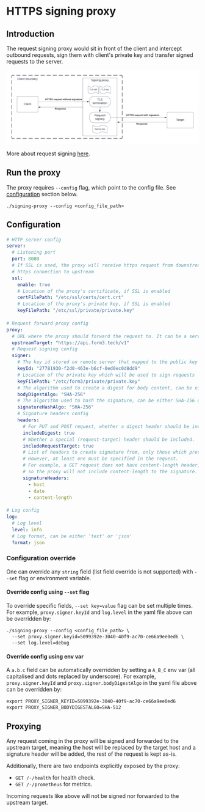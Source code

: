 # HTTPS signing proxy

## Introduction

The request signing proxy would sit in front of the client and intercept outbound requests, sign them with client's 
private key and transfer signed requests to the server.

![design.png](doc/images/design.png)

More about request signing [here](https://api-docs.form3.tech/tutorial-request-signing.html).

## Run the proxy

The proxy requires `--config` flag, which point to the config file. See [configuration](#configuration) section below.

```shell
./signing-proxy --config <config_file_path>
```

## Configuration

```yaml
# HTTP server config
server:
  # Listening port
  port: 8080
  # If SSL is used, the proxy will receive https request from downstream, terminate it, sign it then establish a new
  # https connection to upstream
  ssl:
    enable: true
    # Location of the proxy's certificate, if SSL is enabled  
    certFilePath: "/etc/ssl/certs/cert.crt"
    # Location of the proxy's private key, if SSL is enabled
    keyFilePath: "/etc/ssl/private/private.key"

# Request forward proxy config
proxy:
  # URL where the proxy should forward the request to. It can be a server or another proxy.
  upstreamTarget: "https://api.form3.tech/v1"
  # Request signing config
  signer:
    # The key id stored on remote server that mapped to the public key
    keyId: "27781930-f2d0-463e-b6cf-0ed0ec0d8dd9"
    # Location of the private key which will be used to sign requests
    keyFilePath: "/etc/form3/private/private.key"
    # The algorithm used to create a digest for body content, can be either SHA-256 or SHA-512
    bodyDigestAlgo: "SHA-256"
    # The algorithm used to hash the signature, can be either SHA-256 or SHA-512
    signatureHashAlgo: "SHA-256"
    # Signature headers config
    headers:
      # For PUT and POST request, whether a digest header should be included.
      includeDigest: true
      # Whether a special (request-target) header should be included.
      includeRequestTarget: true
      # List of headers to create signature from, only those which present in the request will be added. 
      # However, at least one must be specified in the request. 
      # For example, a GET request does not have content-length header, 
      # so the proxy will not include content-length to the signature.
      signatureHeaders: 
        - host
        - date
        - content-length

# Log config
log:
  # Log level
  level: info
  # Log format, can be either 'text' or 'json'
  format: json
```

### Configuration override

One can override any `string` field (list field override is not supported) with `--set` flag or environment variable.

#### Override config using `--set` flag

To override specific fields, `--set key=value` flag can be set multiple times.
For example, `proxy.signer.keyId` and `log.level` in the yaml file above can be overridden by: 

```shell
./signing-proxy --config <config_file_path> \
  --set proxy.signer.keyid=5099392e-3040-40f9-ac70-ce66a9ee0ed6 \
  --set log.level=debug
```

#### Override config using env var

A `a.b.c` field can be automatically overridden by setting a `A_B_C` env var 
(all capitalised and dots replaced by underscore).
For example, `proxy.signer.keyId` and `proxy.signer.bodyDigestAlgo` in the yaml file above can be overridden by: 

```shell
export PROXY_SIGNER_KEYID=5099392e-3040-40f9-ac70-ce66a9ee0ed6
export PROXY_SIGNER_BODYDIGESTALGO=SHA-512
```

## Proxying

Any request coming in the proxy will be signed and forwarded to the upstream target, meaning the host will be replaced 
by the target host and a signature header will be added, the rest of the request is kept as-is.

Additionally, there are two endpoints explicitly exposed by the proxy:

- `GET /-/health` for health check.
- `GET /-/prometheus` for metrics.

Incoming requests like above will not be signed nor forwarded to the upstream target.
